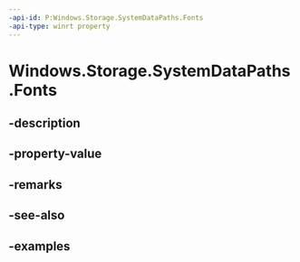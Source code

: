 ```yaml
---
-api-id: P:Windows.Storage.SystemDataPaths.Fonts
-api-type: winrt property
---
```


<!-- Property syntax.
public string Fonts { get; }
-->

# Windows.Storage.SystemDataPaths.Fonts

## -description

## -property-value

## -remarks

## -see-also

## -examples

